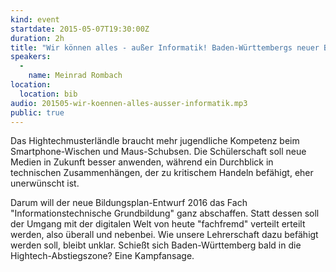 ```yaml
---
kind: event
startdate: 2015-05-07T19:30:00Z
duration: 2h
title: "Wir können alles - außer Informatik! Baden-Württembergs neuer Bildungsplan"
speakers:
  -
    name: Meinrad Rombach
location:
  location: bib
audio: 201505-wir-koennen-alles-ausser-informatik.mp3
public: true
---
```

Das Hightechmusterländle braucht mehr jugendliche Kompetenz beim Smartphone-Wischen und
Maus-Schubsen. Die Schülerschaft soll neue Medien in Zukunft besser anwenden, während ein Durchblick
in technischen Zusammenhängen, der zu kritischem Handeln befähigt, eher unerwünscht ist.

Darum will der neue Bildungsplan-Entwurf 2016 das Fach "Informationstechnische Grundbildung" ganz
abschaffen. Statt dessen soll der Umgang mit der digitalen Welt von heute "fachfremd" verteilt
erteilt werden, also überall und nebenbei. Wie unsere Lehrerschaft dazu befähigt werden soll, bleibt
unklar. Schießt sich Baden-Württemberg bald in die Hightech-Abstiegszone?
Eine Kampfansage.
